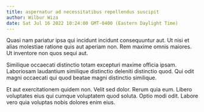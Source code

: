 ```yaml
---
title: aspernatur ad necessitatibus repellendus suscipit
author: Wilbur Wiza
date: Sat Jul 16 2022 10:24:00 GMT-0400 (Eastern Daylight Time)
---
```

Quasi nam pariatur ipsa qui incidunt incidunt consequuntur aut. Ut nisi et alias molestiae ratione quis aut aperiam non. Rem maxime omnis maiores. Ut inventore non quos sequi aut.

 Similique occaecati distinctio totam excepturi maxime officia ipsam. Laboriosam laudantium similique distinctio deleniti distinctio quod. Qui odit magni occaecati qui quod beatae magni distinctio similique.

 Et aut exercitationem quidem non. Velit sed dolor. Rerum quia eum. Libero voluptates eius qui cumque voluptatem quod soluta. Optio modi odit. Labore vero quia voluptas nobis dolores enim eius.